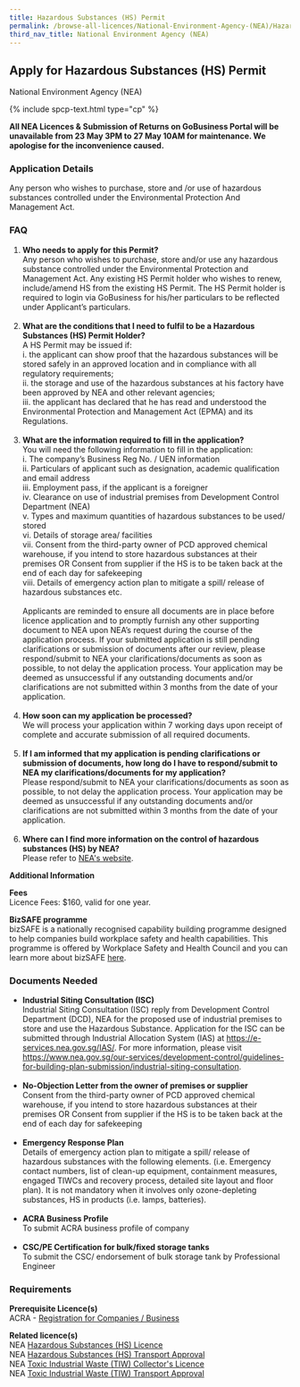 ```yaml
---
title: Hazardous Substances (HS) Permit
permalink: /browse-all-licences/National-Environment-Agency-(NEA)/Hazardous-Substances-(HS)-Permit
third_nav_title: National Environment Agency (NEA)
---
```


## Apply for Hazardous Substances (HS) Permit

National Environment Agency (NEA)

{% include spcp-text.html type="cp" %}

<p><b>All NEA Licences & Submission of Returns on GoBusiness Portal will be unavailable from 23 May 3PM to 27 May 10AM for maintenance. We apologise for the inconvenience caused.</b></p>

<H3>Application Details</H3>

<p>Any person who wishes to purchase, store and /or use of hazardous substances controlled under the Environmental Protection And Management Act.</p>
<h3>FAQ</h3>
<ol>
<li><strong>Who needs to apply for this Permit?</strong><br>Any person who wishes to purchase, store and/or use any hazardous substance controlled under the Environmental Protection and Management Act. Any existing HS Permit holder who wishes to renew, include/amend HS from the existing HS Permit. The HS Permit holder is required to login via GoBusiness for his/her particulars to be reflected under Applicant&rsquo;s particulars.<br><br></li>
<li><strong>What are the conditions that I need to fulfil to be a Hazardous Substances (HS) Permit Holder?</strong><br>A HS Permit may be issued if:<br>i. the applicant can show proof that the hazardous substances will be stored safely in an approved location and in compliance with all regulatory requirements;<br>ii. the storage and use of the hazardous substances at his factory have been approved by NEA and other relevant agencies;<br>iii. the applicant has declared that he has read and understood the Environmental Protection and Management Act (EPMA) and its Regulations.<br><br></li>
<li><strong>What are the information required to fill in the application?</strong><br>You will need the following information to fill in the application:<br>i. The company&rsquo;s Business Reg No. / UEN information<br>ii. Particulars of applicant such as designation, academic qualification and email address<br>iii. Employment pass, if the applicant is a foreigner<br>iv. Clearance on use of industrial premises from Development Control Department (NEA)<br>v. Types and maximum quantities of hazardous substances to be used/ stored<br>vi. Details of storage area/ facilities<br>vii. Consent from the third-party owner of PCD approved chemical warehouse, if you intend to store hazardous substances at their premises OR Consent from supplier if the HS is to be taken back at the end of each day for safekeeping<br>viii. Details of emergency action plan to mitigate a spill/ release of hazardous substances etc.<br><br>Applicants are reminded to ensure all documents are in place before licence application and to promptly furnish any other supporting document to NEA upon NEA&rsquo;s request during the course of the application process. If your submitted application is still pending clarifications or submission of documents after our review, please respond/submit to NEA your clarifications/documents as soon as possible, to not delay the application process. Your application may be deemed as unsuccessful if any outstanding documents and/or clarifications are not submitted within 3 months from the date of your application.<br><br></li>
<li><strong>How soon can my application be processed?</strong><br>We will process your application within 7 working days upon receipt of complete and accurate submission of all required documents.<br><br></li>
<li><strong>If I am informed that my application is pending clarifications or submission of documents, how long do I have to respond/submit to NEA my clarifications/documents for my application?</strong><br>Please respond/submit to NEA your clarifications/documents as soon as possible, to not delay the application process. Your application may be deemed as unsuccessful if any outstanding documents and/or clarifications are not submitted within 3 months from the date of your application.<br><br></li>
<li><strong>Where can I find more information on the control of hazardous substances (HS) by NEA?</strong><br>Please refer to <a href="https://www.nea.gov.sg/our-services/pollution-control/chemical-safety/hazardous-substances/management-of-hazardous-substances" target="_blank" rel="noopener">NEA's website</a>.</li>
</ol>

<strong>Additional Information</strong>

<p><strong>Fees</strong><br>Licence Fees: $160, valid for one year.</p>
<p><strong>BizSAFE programme<br></strong>bizSAFE is a nationally recognised capability building programme designed to help companies build workplace safety and health capabilities. This programme is offered by Workplace Safety and Health Council and you can learn more about bizSAFE <a href="https://www.tal.sg/wshc/programmes/bizsafe/about-bizsafe" target="_blank" rel="noopener">here</a>.</p>

<H3>Documents Needed</H3>

<ul>
<li><strong>Industrial Siting Consultation (ISC)</strong><br>Industrial Siting Consultation (ISC) reply from Development Control Department (DCD), NEA for the proposed use of industrial premises to store and use the Hazardous Substance. Application for the ISC can be submitted through Industrial Allocation System (IAS) at <a href="https://e-services.nea.gov.sg/IAS/" target="_blank" rel="noopener">https://e-services.nea.gov.sg/IAS/</a>. For more information, please visit <a href="https://www.nea.gov.sg/our-services/development-control/guidelines-for-building-plan-submission/industrial-siting-consultation" target="_blank" rel="noopener">https://www.nea.gov.sg/our-services/development-control/guidelines-for-building-plan-submission/industrial-siting-consultation</a>.<br><br></li>
<li><strong>No-Objection Letter from the owner of premises or supplier</strong><br>Consent from the third-party owner of PCD approved chemical warehouse, if you intend to store hazardous substances at their premises OR Consent from supplier if the HS is to be taken back at the end of each day for safekeeping<br><br></li>
<li><strong>Emergency Response Plan</strong><br>Details of emergency action plan to mitigate a spill/ release of hazardous substances with the following elements. (i.e. Emergency contact numbers, list of clean-up equipment, containment measures, engaged TIWCs and recovery process, detailed site layout and floor plan). It is not mandatory when it involves only ozone-depleting substances, HS in products (i.e. lamps, batteries).<br><br></li>
<li><strong>ACRA Business Profile<br></strong>To submit ACRA business profile of company<br><br></li>
<li><strong>CSC/PE Certification for bulk/fixed storage tanks</strong><br>To submit the CSC/ endorsement of bulk storage tank by Professional Engineer</li>
</ul>

<H3>Requirements</H3>

<p><strong>Prerequisite Licence(s)</strong><br>ACRA - <a href="https://www.acra.gov.sg/Home/" target="_blank" rel="noopener">Registration for Companies / Business</a></p>
<p><strong>Related licence(s)</strong><br>NEA <a href="https://dashboard.gobusiness.gov.sg/task-details/hazardoussubstanceslicence" target="_blank" rel="noopener">Hazardous Substances (HS) Licence</a><br>NEA <a href="https://dashboard.gobusiness.gov.sg/task-details/hazardoussubstancestransportapproval" target="_blank" rel="noopener">Hazardous Substances (HS) Transport Approval</a><br>NEA <a href="https://licence1.business.gov.sg/feportal/web/frontier/eAdvisor?redirection=true&amp;selectedLicenceIds=175" target="_blank" rel="noopener">Toxic Industrial Waste (TIW) Collector's Licence</a><br>NEA <a href="https://licence1.business.gov.sg/feportal/web/frontier/eAdvisor?redirection=true&amp;selectedLicenceIds=176" target="_blank" rel="noopener">Toxic Industrial Waste (TIW) Transport Approval</a></p>

